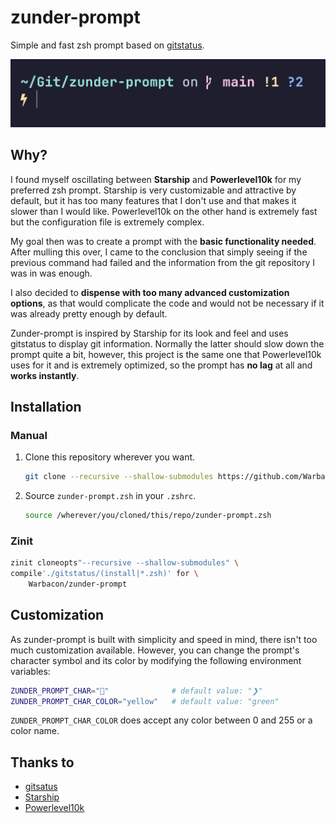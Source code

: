 # zunder-prompt

Simple and fast zsh prompt based on [gitstatus](https://github.com/romkatv/gitstatus).

![preview](./assets/preview.webp)

## Why?

I found myself oscillating between **Starship** and **Powerlevel10k** for my preferred
zsh prompt. Starship is very customizable and attractive by default,
but it has too many features that I don't use and that makes it slower than
I would like. Powerlevel10k on the other hand is extremely fast but the
configuration file is extremely complex.

My goal then was to create a prompt with the **basic functionality needed**.
After mulling this over, I came to the conclusion that simply seeing if
the previous command had failed and the information from the git repository
I was in was enough.

I also decided to **dispense with too many advanced customization options**,
as that would complicate the code and would not be necessary
if it was already pretty enough by default.

Zunder-prompt is inspired by Starship for its look and feel and uses
gitstatus to display git information. Normally the latter should slow down
the prompt quite a bit, however, this project is the same one that Powerlevel10k
uses for it and is extremely optimized, so the prompt has **no lag**
at all and **works instantly**.

## Installation

### Manual

1. Clone this repository wherever you want.

    ```sh
    git clone --recursive --shallow-submodules https://github.com/Warbacon/zunder-prompt.git
    ```

2. Source `zunder-prompt.zsh` in your `.zshrc`.

    ```sh
    source /wherever/you/cloned/this/repo/zunder-prompt.zsh
    ```

### Zinit

```sh
zinit cloneopts"--recursive --shallow-submodules" \
compile'./gitstatus/(install|*.zsh)' for \
    Warbacon/zunder-prompt
```

## Customization

As zunder-prompt is built with simplicity and speed in mind, there isn't too
much customization available. However, you can change the prompt's character
symbol and its color by modifying the following environment variables:

```sh
ZUNDER_PROMPT_CHAR=""              # default value: "❯"
ZUNDER_PROMPT_CHAR_COLOR="yellow"   # default value: "green"
```

`ZUNDER_PROMPT_CHAR_COLOR` does accept any color between 0 and 255
or a color name.

## Thanks to

- [gitsatus](https://github.com/romkatv/gitstatus)
- [Starship](https://starship.rs)
- [Powerlevel10k](https://github.com/romkatv/powerlevel10k)
